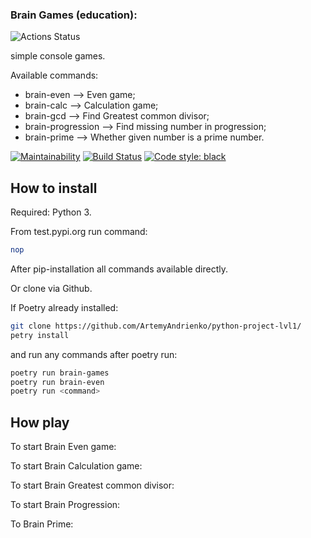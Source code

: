 ### Brain Games (education):
![Actions Status](/workflows/hexlet-check/badge.svg)

simple console games.

Available commands:

* brain-even –> Even game;
* brain-calc –> Calculation game;
* brain-gcd –> Find Greatest common divisor;
* brain-progression –> Find missing number in progression;
* brain-prime –> Whether given number is a prime number.


[![Maintainability](https://api.codeclimate.com/v1/badges/163001936ea074e01d68/maintainability)](https://codeclimate.com/github/ArtemyAndrienko/python-project-lvl1/maintainability) [![Build Status](https://travis-ci.org/ArtemyAndrienko/python-project-lvl1.svg?branch=master)](https://travis-ci.org/ArtemyAndrienko/python-project-lvl1) [![Code style: black](https://img.shields.io/badge/code%20style-black-000000.svg)](https://github.com/psf/black)

## How to install

Required: Python 3.

From test.pypi.org run command:

```bash
nop
```


After pip-installation all commands available directly.

Or clone via Github.

If Poetry already installed:

```bash
git clone https://github.com/ArtemyAndrienko/python-project-lvl1/
petry install
```

and run any commands after poetry run:

```bash
poetry run brain-games
poetry run brain-even
poetry run <command>
```


## How play

To start Brain Even game:



To start Brain Calculation game:



To start Brain Greatest common divisor:



To start Brain Progression:



To Brain Prime:
